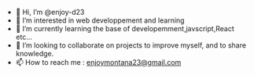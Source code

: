- 👋 Hi, I’m @enjoy-d23
- 👀 I’m interested in web developpement and learning 
- 🌱 I’m currently learning the base of developemment,javscript,React etc...
- 💞️ I’m looking to collaborate on projects to improve myself, and to share knowledge.
- 📫 How to reach me : enjoymontana23@gmail.com

<!---
enjoy-d23/enjoy-d23 is a ✨ special ✨ repository because its `README.md` (this file) appears on your GitHub profile.
You can click the Preview link to take a look at your changes.
--->
